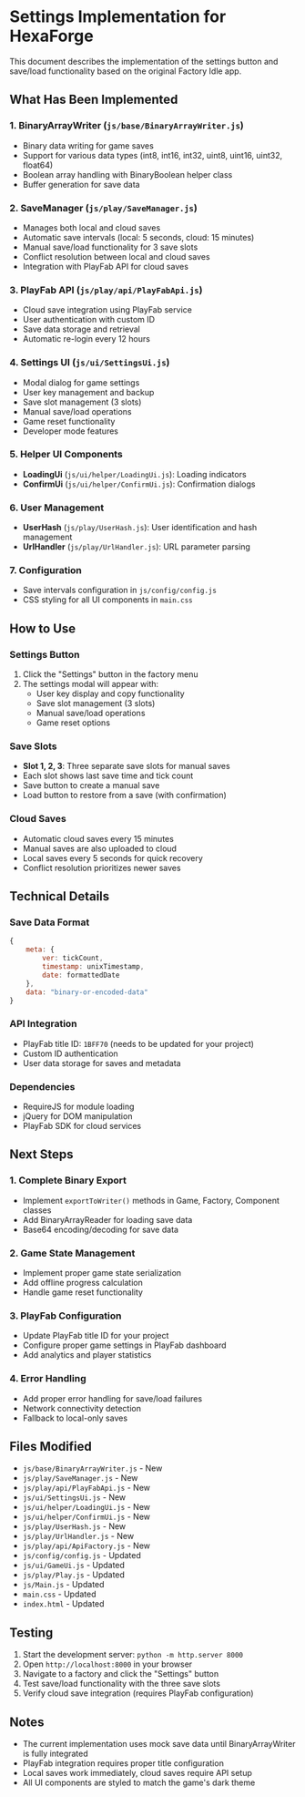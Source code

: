 # Settings Implementation for HexaForge

This document describes the implementation of the settings button and save/load functionality based on the original Factory Idle app.

## What Has Been Implemented

### 1. BinaryArrayWriter (`js/base/BinaryArrayWriter.js`)
- Binary data writing for game saves
- Support for various data types (int8, int16, int32, uint8, uint16, uint32, float64)
- Boolean array handling with BinaryBoolean helper class
- Buffer generation for save data

### 2. SaveManager (`js/play/SaveManager.js`)
- Manages both local and cloud saves
- Automatic save intervals (local: 5 seconds, cloud: 15 minutes)
- Manual save/load functionality for 3 save slots
- Conflict resolution between local and cloud saves
- Integration with PlayFab API for cloud saves

### 3. PlayFab API (`js/play/api/PlayFabApi.js`)
- Cloud save integration using PlayFab service
- User authentication with custom ID
- Save data storage and retrieval
- Automatic re-login every 12 hours

### 4. Settings UI (`js/ui/SettingsUi.js`)
- Modal dialog for game settings
- User key management and backup
- Save slot management (3 slots)
- Manual save/load operations
- Game reset functionality
- Developer mode features

### 5. Helper UI Components
- **LoadingUi** (`js/ui/helper/LoadingUi.js`): Loading indicators
- **ConfirmUi** (`js/ui/helper/ConfirmUi.js`): Confirmation dialogs

### 6. User Management
- **UserHash** (`js/play/UserHash.js`): User identification and hash management
- **UrlHandler** (`js/play/UrlHandler.js`): URL parameter parsing

### 7. Configuration
- Save intervals configuration in `js/config/config.js`
- CSS styling for all UI components in `main.css`

## How to Use

### Settings Button
1. Click the "Settings" button in the factory menu
2. The settings modal will appear with:
   - User key display and copy functionality
   - Save slot management (3 slots)
   - Manual save/load operations
   - Game reset options

### Save Slots
- **Slot 1, 2, 3**: Three separate save slots for manual saves
- Each slot shows last save time and tick count
- Save button to create a manual save
- Load button to restore from a save (with confirmation)

### Cloud Saves
- Automatic cloud saves every 15 minutes
- Manual saves are also uploaded to cloud
- Local saves every 5 seconds for quick recovery
- Conflict resolution prioritizes newer saves

## Technical Details

### Save Data Format
```javascript
{
    meta: {
        ver: tickCount,
        timestamp: unixTimestamp,
        date: formattedDate
    },
    data: "binary-or-encoded-data"
}
```

### API Integration
- PlayFab title ID: `1BFF70` (needs to be updated for your project)
- Custom ID authentication
- User data storage for saves and metadata

### Dependencies
- RequireJS for module loading
- jQuery for DOM manipulation
- PlayFab SDK for cloud services

## Next Steps

### 1. Complete Binary Export
- Implement `exportToWriter()` methods in Game, Factory, Component classes
- Add BinaryArrayReader for loading save data
- Base64 encoding/decoding for save data

### 2. Game State Management
- Implement proper game state serialization
- Add offline progress calculation
- Handle game reset functionality

### 3. PlayFab Configuration
- Update PlayFab title ID for your project
- Configure proper game settings in PlayFab dashboard
- Add analytics and player statistics

### 4. Error Handling
- Add proper error handling for save/load failures
- Network connectivity detection
- Fallback to local-only saves

## Files Modified

- `js/base/BinaryArrayWriter.js` - New
- `js/play/SaveManager.js` - New
- `js/play/api/PlayFabApi.js` - New
- `js/ui/SettingsUi.js` - New
- `js/ui/helper/LoadingUi.js` - New
- `js/ui/helper/ConfirmUi.js` - New
- `js/play/UserHash.js` - New
- `js/play/UrlHandler.js` - New
- `js/play/api/ApiFactory.js` - New
- `js/config/config.js` - Updated
- `js/ui/GameUi.js` - Updated
- `js/play/Play.js` - Updated
- `js/Main.js` - Updated
- `main.css` - Updated
- `index.html` - Updated

## Testing

1. Start the development server: `python -m http.server 8000`
2. Open `http://localhost:8000` in your browser
3. Navigate to a factory and click the "Settings" button
4. Test save/load functionality with the three save slots
5. Verify cloud save integration (requires PlayFab configuration)

## Notes

- The current implementation uses mock save data until BinaryArrayWriter is fully integrated
- PlayFab integration requires proper title configuration
- Local saves work immediately, cloud saves require API setup
- All UI components are styled to match the game's dark theme

